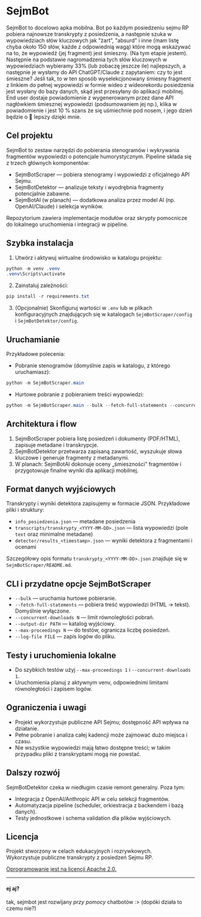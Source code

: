 # SejmBot

SejmBot to docelowo apka mobilna. Bot po każdym posiedzeniu sejmu RP pobiera najnowsze transkrypty z posiedzenia, a następnie szuka w wypowiedziach słów kluczowych jak "żart”, "absurd" i inne (mam listę chyba około 150 słów, każde z odpowiednią wagą) które mogą wskazywać na to, że wypowiedź (jej fragment) jest śmieszny. (Na tym etapie jestem). Następnie na podstawie nagromadzenia tych słów kluczowych w wypowiedziach wybieramy 33% (lub zobaczę jeszcze ile) najlepszych, a następnie je wysłamy do API ChatGPT/Claude z zapytaniem: czy to jest śmieszne? Jeśli tak, to w ten sposób wyselekcjonowany śmiesny fragment z linkiem do pełnej wypowiedzi w formie wideo z wideorekordu posiedzenia jest wysłany do bazy danych, skąd jest przesyłany do aplikacji mobilnej. End user dostaje powiadomienie z wygenerowanym przez dane API nagłówkiem śmiesznej wypowiedzi (podsumowaniem jej np.), klika w powiadomienie i jest 10 % szans że się uśmiechnie pod nosem, i jego dzień będzie o 🤏 lepszy dzięki mnie.

## Cel projektu

SejmBot to zestaw narzędzi do pobierania stenogramów i wykrywania fragmentów wypowiedzi o potencjale humorystycznym.
Pipeline składa się z trzech głównych komponentów:

- SejmBotScraper — pobiera stenogramy i wypowiedzi z oficjalnego API Sejmu.
- SejmBotDetektor — analizuje teksty i wyodrębnia fragmenty potencjalnie zabawne.
- SejmBotAI (w planach) — dodatkowa analiza przez model AI (np. OpenAI/Claude) i selekcja wyników.

Repozytorium zawiera implementacje modułów oraz skrypty pomocnicze do lokalnego uruchomienia i integracji w pipeline.

## Szybka instalacja

1. Utwórz i aktywuj wirtualne środowisko w katalogu projektu:

```powershell
python -m venv .venv
.venv\Scripts\activate
```

2. Zainstaluj zależności:

```powershell
pip install -r requirements.txt
```

3. (Opcjonalnie) Skonfiguruj wartości w `.env` lub w plikach konfiguracyjnych znajdujących się w katalogach `SejmBotScraper/config` i `SejmBotDetektor/config`.

## Uruchamianie

Przykładowe polecenia:

- Pobranie stenogramów (domyślnie zapis w katalogu, z którego uruchamiasz):

```powershell
python -m SejmBotScraper.main
```

- Hurtowe pobranie z pobieraniem treści wypowiedzi:

```powershell
python -m SejmBotScraper.main --bulk --fetch-full-statements --concurrent-downloads 4
```

## Architektura i flow

1. SejmBotScraper pobiera listę posiedzeń i dokumenty (PDF/HTML), zapisuje metadane i transkrypcje.
2. SejmBotDetektor przetwarza zapisaną zawartość, wyszukuje słowa kluczowe i generuje fragmenty z metadanymi.
3. W planach: SejmBotAI dokonuje oceny „śmieszności” fragmentów i przygotowuje finalne wyniki dla aplikacji mobilnej.

## Format danych wyjściowych

Transkrypty i wyniki detektora zapisujemy w formacie JSON. Przykładowe pliki i struktury:

- `info_posiedzenia.json` — metadane posiedzenia
- `transcripts/transkrypty_<YYYY-MM-DD>.json` — lista wypowiedzi (pole `text` oraz minimalne metadane)
- `detector/results_<timestamp>.json` — wyniki detektora z fragmentami i ocenami

Szczegółowy opis formatu `transkrypty_<YYYY-MM-DD>.json` znajduje się w `SejmBotScraper/README.md`.

## CLI i przydatne opcje SejmBotScraper

- `--bulk` — uruchamia hurtowe pobieranie.
- `--fetch-full-statements` — pobiera treść wypowiedzi (HTML -> tekst). Domyślnie wyłączone.
- `--concurrent-downloads N` — limit równoległości pobrań.
- `--output-dir PATH` — katalog wyjściowy.
- `--max-proceedings N` — do testów, ogranicza liczbę posiedzeń.
- `--log-file FILE` — zapis logów do pliku.

## Testy i uruchomienia lokalne

- Do szybkich testów użyj `--max-proceedings 1` i `--concurrent-downloads 1`.
- Uruchomienia planuj z aktywnym venv, odpowiednimi limitami równoległości i zapisem logów.

## Ograniczenia i uwagi

- Projekt wykorzystuje publiczne API Sejmu; dostępność API wpływa na działanie.
- Pełne pobranie i analiza całej kadencji może zajmować dużo miejsca i czasu.
- Nie wszystkie wypowiedzi mają łatwo dostępne treści; w takim przypadku pliki z transkryptami mogą nie powstać.

## Dalszy rozwój

SejmBotDetektor czeka w niedługim czasie remont generalny. Poza tym:

- Integracja z OpenAI/Anthropic API w celu selekcji fragmentów.
- Automatyzacja pipeline (scheduler, orkiestracja z backendem i bazą danych).
- Testy jednostkowe i schema validation dla plików wyjściowych.

## Licencja

Projekt stworzony w celach edukacyjnych i rozrywkowych.  
Wykorzystuje publiczne transkrypty z posiedzeń Sejmu RP.

[Oprogramowanie jest na licencji Apache 2.0.](https://github.com/philornot/SejmBot/blob/main/LICENSE)

---

#### ej aj?

tak, sejmbot jest rozwijany _przy pomocy_ chatbotów :> (dopóki działa to czemu nie?)
